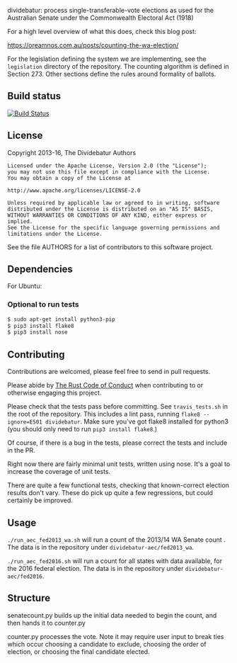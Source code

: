 dividebatur: process single-transferable-vote elections as used for the Australian Senate under the Commonwealth Electoral Act (1918)

For a high level overview of what this does, check this 
blog post:

https://oreamnos.com.au/posts/counting-the-wa-election/

For the legislation defining the system we are implementing, see the `legislation` directory of the repository.
The counting algorithm is defined in Section 273. Other sections define the rules around formality of ballots.

## Build status
[![Build Status](https://travis-ci.org/grahame/dividebatur.svg?branch=master)](https://travis-ci.org/grahame/dividebatur)

## License

Copyright 2013-16, The Dividebatur Authors

    Licensed under the Apache License, Version 2.0 (the "License");
    you may not use this file except in compliance with the License.
    You may obtain a copy of the License at

    http://www.apache.org/licenses/LICENSE-2.0

    Unless required by applicable law or agreed to in writing, software
    distributed under the License is distributed on an "AS IS" BASIS,
    WITHOUT WARRANTIES OR CONDITIONS OF ANY KIND, either express or implied.
    See the License for the specific language governing permissions and
    limitations under the License.

See the file AUTHORS for a list of contributors to this software project.

## Dependencies

For Ubuntu:

### Optional to run tests
```bash
$ sudo apt-get install python3-pip
$ pip3 install flake8
$ pip3 install nose
```

## Contributing

Contributions are welcomed, please feel free to send in pull requests.

Please abide by [The Rust Code of Conduct](https://www.rust-lang.org/en-US/conduct.html)
when contributing to or otherwise engaging this project.

Please check that the tests pass before committing. See `travis_tests.sh`
in the root of the repository. This includes a lint pass, running `flake8 --ignore=E501 dividebatur`.
Make sure you've got flake8 installed for python3 (you should only need
to run `pip3 install flake8`.)

Of course, if there is a bug in the tests, please correct the tests
and include in the PR.

Right now there are fairly minimal unit tests, written using nose.
It's a goal to increase the coverage of unit tests.

There are quite a few functional tests, checking that known-correct
election results don't vary. These do pick up quite a few regressions,
but could certainly be improved.

## Usage

`./run_aec_fed2013_wa.sh` will run a count of the 2013/14 WA Senate count .
The data is in the repository under `dividebatur-aec/fed2013_wa`.

`./run_aec_fed2016.sh` will run a count for all states with data available,
for the 2016 federal election. The data is in the repository under `dividebatur-aec/fed2016`.

## Structure
senatecount.py builds up the initial data needed to begin the count, and then hands it to counter.py

counter.py processes the vote. Note it may require user input to break ties which occur choosing a candidate 
to exclude, choosing the order of election, or choosing the final candidate elected.


